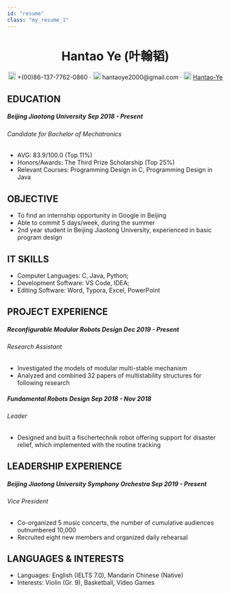 ```yaml
---
id: "resume"
class: "my_resume_1"
---
```


 <center>
     <h1>Hantao Ye (叶翰韬)</h1>
     <div>
         <span>
             <img src="assets/phone-solid.svg" width="18px">
             +(00)86-137-7762-0860
         </span>
         ·
         <span>
             <img src="assets/envelope-solid.svg" width="18px">
             hantaoye2000@gmail.com
         </span>
         ·
         <span>
             <img src="assets/github-brands.svg" width="18px">
             <a href="https://github.com/Hantao-Ye">Hantao-Ye</a>
         </span>
     </div>
 </center>

## EDUCATION

##### Beijing Jiaotong University _Sep 2018 - Present_

###### _Candidate for Bachelor of Mechatronics_

- AVG: 83.9/100.0 (Top 11%)
- Honors/Awards: The Third Prize Scholarship (Top 25%)
- Relevant Courses: Programming Design in C, Programming Design in Java

## OBJECTIVE

- To find an internship opportunity in Google in Beijing
- Able to commit 5 days/week, during the summer
- 2nd year student in Beijing Jiaotong University, experienced in basic program design

## IT SKILLS

- Computer Languages: C, Java, Python;
- Development Software: VS Code, IDEA;
- Editing Software: Word, Typora, Excel, PowerPoint

## PROJECT EXPERIENCE

##### Reconfigurable Modular Robots Design _Dec 2019 - Present_

###### _Research Assistant_

- Investigated the models of modular multi-stable mechanism
- Analyzed and combined 32 papers of multistability structures for following research

##### Fundamental Robots Design _Sep 2018 - Nov 2018_

###### _Leader_

- Designed and built a fischertechnik robot offering support for disaster relief, which implemented with the routine tracking

## LEADERSHIP EXPERIENCE

##### Beijing Jiaotong University Symphony Orchestra _Sep 2019 - Present_

###### _Vice President_

- Co-organized 5 music concerts, the number of cumulative audiences outnumbered 10,000
- Recruited eight new members and organized daily rehearsal

## LANGUAGES & INTERESTS

- Languages: English (IELTS 7.0), Mandarin Chinese (Native)
- Interests: Violin (Gr. 9), Basketball, Video Games
